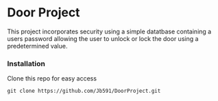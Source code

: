 # Door Project

This project incorporates security using a simple datatbase containing a users password allowing the user to unlock or lock the door using a predetermined value.

### Installation

Clone this repo for easy access

`git clone https://github.com/Jb591/DoorProject.git`